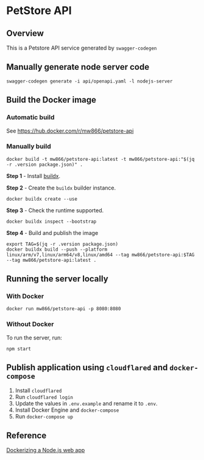 # PetStore API

## Overview

This is a Petstore API service generated by `swagger-codegen`

## Manually generate node server code

```
swagger-codegen generate -i api/openapi.yaml -l nodejs-server 
```

## Build the Docker image

### Automatic build

See https://hub.docker.com/r/mw866/petstore-api

### Manually build

```
docker build -t mw866/petstore-api:latest -t mw866/petstore-api:"$(jq -r .version package.json)" .
```

**Step 1** - Install [buildx](https://github.com/docker/buildx).

**Step 2** - Create the `buildx` builder instance.

```
docker buildx create --use
```

**Step 3** - Check the runtime supported.

```
docker buildx inspect --bootstrap
```

**Step 4** - Build and publish the image

```
export TAG=$(jq -r .version package.json)
docker buildx build --push --platform linux/arm/v7,linux/arm64/v8,linux/amd64 --tag mw866/petstore-api:$TAG --tag mw866/petstore-api:latest .
```

## Running the server locally

### With Docker

```
docker run mw866/petstore-api -p 8080:8080
```

### Without Docker
To run the server, run:

```
npm start
```

## Publish application using `cloudflared` and `docker-compose`

1. Install `cloudflared` 
1. Run `cloudflared login`
1. Update the values in `.env.example` and rename it to `.env`.
1. Install Docker Engine and `docker-compose`
1. Run `docker-compose up`
## Reference
[Dockerizing a Node.js web app](https://nodejs.org/en/docs/guides/nodejs-docker-webapp/)